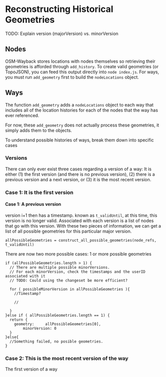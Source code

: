 Reconstructing Historical Geometries
====================================


TODO: Explain version (majorVersion) vs. minorVersion


Nodes
-----
OSM-Wayback stores locations with nodes themselves so retrieving their geometries is afforded through `add_history`. To create valid geometries (or TopoJSON), you can feed this output directly into `node index.js`. For ways, you must run `add_geometry` first to build the `nodeLocations` object.


Ways
----
The function `add_geometry` adds a `nodeLocations` object to each way that includes all of the location histories for each of the nodes that the way has ever referenced.

For now, these `add_geometry` does not actually process these geometries, it simply adds them to the objects.


To understand possible histories of ways, break them down into specific cases

### Versions
There can only ever exist three cases regarding a version of a way: It is either (1) the first version (and there is no previous version), (2) there is a previous version and a next version, or (3) it is the most recent version.

### Case 1: It is the first version


#### Case 1: A previous version
version i+1 then has a timestamp. known as `t_validUntil`, at this time, this version is no longer valid. Associated with each version is a list of nodes that go with this version. With these two pieces of information, we can get a list of all possible geometries for this particular major version.

`allPossibleGeometries = construct_all_possible_geometries(node_refs, t_validUntil)`

There are now two more possible cases: 1 or more possible geometries

```
if (allPossibleGeometries.length > 1) {
  // There are multiple possible minorVersions.
  // For each minorVersion, check the timestamps and the userID associated with it
  // TODO: Could using the changeset be more efficient?

  for ( possibleMinorVersion in allPossibleGeometries ){
    //Timestamp?

    //

  }
}else if ( allPossibleGeometries.length == 1) {
  return {
	geometry:     allPossibleGeometries[0],
        minorVersion: 0
  }
}else{
  //Something failed, no posible geometries.
}
```

### Case 2: This is the most recent version of the way

The first version of a way 
